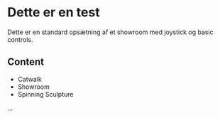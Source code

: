 # Dette er en test

Dette er en standard opsætning af et showroom med joystick og basic controls.


## Content

- Catwalk
- Showroom
- Spinning Sculpture

...